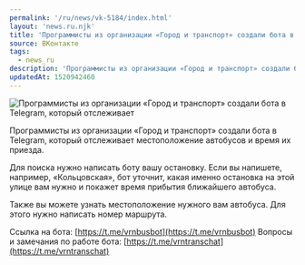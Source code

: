 ```yaml
---
permalink: '/ru/news/vk-5184/index.html'
layout: 'news.ru.njk'
title: 'Программисты из организации «Город и транспорт» создали бота в Telegram, который отслеживает ме'
source: ВКонтакте
tags:
  - news_ru
description: 'Программисты из организации «Город и транспорт» создали бота в Telegram, который отслеживает'
updatedAt: 1520942460
---
```

![Программисты из организации «Город и транспорт» создали бота в Telegram, который отслеживает](https://sun9-36.userapi.com/impf/c840234/v840234221/8791c/DFED93r07dI.jpg?size=1280x720&quality=96&sign=916d656251720d520978760fcab633ba&c_uniq_tag=rMZFVDqfGfgRV11HHT0--6oxGiSHrWZkBq4xHdN9ywE&type=album)

Программисты из организации «Город и транспорт» создали бота в Telegram, который отслеживает местоположение автобусов и время их приезда.

Для поиска нужно написать боту вашу остановку. Если вы напишете, например, «Кольцовская», бот уточнит, какая именно остановка на этой улице вам нужно и покажет время прибытия ближайшего автобуса.

Также вы можете узнать местоположение нужного вам автобуса. Для этого нужно написать номер маршрута.

Ссылка на бота: [https://t.me/vrnbusbot](https://t.me/vrnbusbot)
Вопросы и замечания по работе бота: [https://t.me/vrntranschat](https://t.me/vrntranschat)
